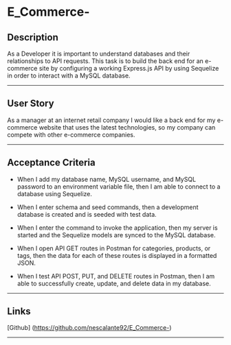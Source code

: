 # E_Commerce-


## Description

As a Developer it is important to understand databases and their relationships to API requests. This task is to build the back end for an e-commerce site by configuring a working Express.js API by using Sequelize in order to interact with a MySQL database.

-------------------

## User Story

As a manager at an internet retail company
I would like a back end for my e-commerce website that uses the latest technologies,
so my company can compete with other e-commerce companies.

--------------------

## Acceptance Criteria

-   When I add my database name, MySQL username, and MySQL password to an environment variable file, then I am able to connect to a database using Sequelize.

-   When I enter schema and seed commands, then a development database is created and is seeded with test data.

-   When I enter the command to invoke the application, then my server is started and the Sequelize models are synced to the MySQL database.

-   When I open API GET routes in Postman for categories, products, or tags, then the data for each of these routes is displayed in a formatted JSON.

-   When I test API POST, PUT, and DELETE routes in Postman, then I am able to successfully create, update, and delete data in my database.

--------------------

## Links

[Github] (https://github.com/nescalante92/E_Commerce-)


-------------------------
